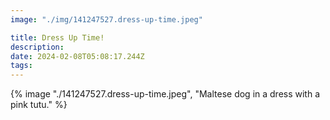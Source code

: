 ```yaml
---
image: "./img/141247527.dress-up-time.jpeg"

title: Dress Up Time!
description: 
date: 2024-02-08T05:08:17.244Z
tags: 
---
```

{% image "./141247527.dress-up-time.jpeg", "Maltese dog in a dress with a pink tutu." %}